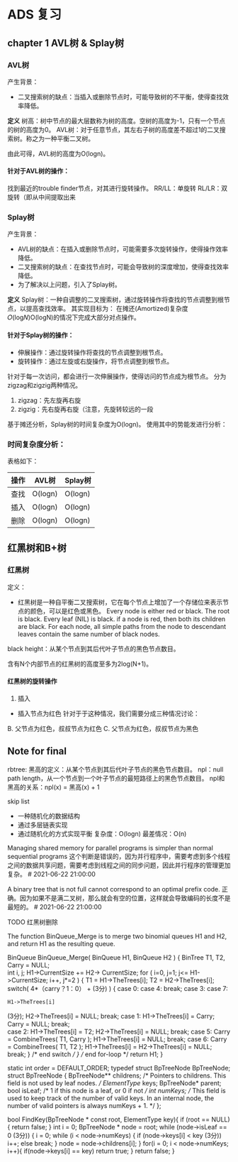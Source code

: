 # ADS 复习

## chapter 1 AVL树 & Splay树

### AVL树
产生背景：
- 二叉搜索树的缺点：当插入或删除节点时，可能导致树的不平衡，使得查找效率降低。

**定义**
树高：树中节点的最大层数称为树的高度。空树的高度为-1，只有一个节点的树的高度为0。
AVL树：对于任意节点，其左右子树的高度差不超过1的二叉搜索树。称之为一种平衡二叉树。

由此可得，AVL树的高度为O(logn)。

#### 针对于AVL树的操作：
找到最近的trouble finder节点，对其进行旋转操作。
RR/LL：单旋转
RL/LR：双旋转（即从中间提取出来

### Splay树
产生背景：
- AVL树的缺点：在插入或删除节点时，可能需要多次旋转操作，使得操作效率降低。
- 二叉搜索树的缺点：在查找节点时，可能会导致树的深度增加，使得查找效率降低。
- 为了解决以上问题，引入了Splay树。

**定义**
Splay树：一种自调整的二叉搜索树，通过旋转操作将查找的节点调整到根节点，以提高查找效率。
其实现目标为：
在摊还(Amortized)复杂度𝑂(log𝑁)O(logN)的情况下完成大部分对点操作。

#### 针对于Splay树的操作：
- 伸展操作：通过旋转操作将查找的节点调整到根节点。
- 旋转操作：通过左旋或右旋操作，将节点调整到根节点。
  
针对于每一次访问，都会进行一次伸展操作，使得访问的节点成为根节点。
分为zigzag和zigzig两种情况。
1. zigzag：先左旋再右旋
2. zigzig：先右旋再右旋（注意，先旋转较远的一段

基于摊还分析，Splay树的时间复杂度为O(logn)。
使用其中的势能发进行分析：


### 时间复杂度分析：
表格如下：

| 操作 | AVL树 | Splay树 |
| --- | --- | --- |
| 查找 | O(logn) | O(logn) |
| 插入 | O(logn) | O(logn) |
| 删除 | O(logn) | O(logn) |



## 红黑树和B+树

### 红黑树
定义：
- 红黑树是一种自平衡二叉搜索树，它在每个节点上增加了一个存储位来表示节点的颜色，可以是红色或黑色。
Every node is either red or black.
The root is black.
Every leaf (NIL) is black.
if a node is red, then both its children are black.
For each node, all simple paths from the node to descendant leaves contain the same number of black nodes.

black height：从某个节点到其后代叶子节点的黑色节点数目。

含有N个内部节点的红黑树的高度至多为2log(N+1)。

#### 红黑树的旋转操作
1. 插入
- 插入节点为红色
针对于于这种情况，我们需要分成三种情况讨论：

B. 父节点为红色，叔叔节点为红色
C. 父节点为红色，叔叔节点为黑色







## Note for final

rbtree: 
黑高的定义：从某个节点到其后代叶子节点的黑色节点数目。
npl：null path length，从一个节点到一个叶子节点的最短路径上的黑色节点数目。
npl和黑高的关系：npl(x) = 黑高(x) + 1


skip list
- 一种随机化的数据结构
- 通过多层链表实现
- 通过随机化的方式实现平衡
复杂度：O(logn)
最差情况：O(n)


Managing shared memory for parallel programs is simpler than normal sequential programs
这个判断是错误的，因为并行程序中，需要考虑到多个线程之间的数据共享问题，需要考虑到线程之间的同步问题，因此并行程序的管理更加复杂。  # 2021-06-22 21:00:00

A binary tree that is not full cannot correspond to an optimal prefix code.
正确。因为如果不是满二叉树，那么就会有空的位置，这样就会导致编码的长度不是最短的。  # 2021-06-22 21:00:00

TODO 
红黑树删除



The function BinQueue_Merge is to merge two binomial queues H1 and H2, and return H1 as the resulting queue.

BinQueue BinQueue_Merge( BinQueue H1, BinQueue H2 ) { 
    BinTree T1, T2, Carry = NULL;     
    int i, j;
    H1->CurrentSize += H2-> CurrentSize;
    for ( i=0, j=1; j<= H1->CurrentSize; i++, j*=2 ) {
        T1 = H1->TheTrees[i]; T2 = H2->TheTrees[i];
        switch( 
            4*（carry？1：0） + 
(3分) ) { 
        case 0:
        case 4: break;
        case 3: 
        case 7: 
        
    H1->TheTrees[i]
(3分);
                H2->TheTrees[i] = NULL; break;
        case 1: 
                H1->TheTrees[i] = Carry; Carry = NULL; break;  
        case 2: 
                H1->TheTrees[i] = T2; H2->TheTrees[i] = NULL; break;
        case 5: 
                Carry = CombineTrees( T1, Carry );
                H1->TheTrees[i] = NULL; break;
        case 6: 
                Carry = CombineTrees( T1, T2 );
                H1->TheTrees[i] = H2->TheTrees[i] = NULL; break;
        } /* end switch */
    } /* end for-loop */
    return H1;
}




static int order = DEFAULT_ORDER;
typedef struct BpTreeNode BpTreeNode;
struct BpTreeNode {
    BpTreeNode** childrens;  /* Pointers to childrens. This field is not used by leaf nodes. */
    ElementType* keys;
    BpTreeNode* parent;
    bool isLeaf;  /* 1 if this node is a leaf, or 0 if not */
    int numKeys;  /* This field is used to keep track of the number of valid keys. 
    In an internal node, the number of valid pointers is always numKeys + 1. */
};


bool FindKey(BpTreeNode * const root, ElementType key){
    if (root == NULL) {
            return false;
    }
    int i = 0;
    BpTreeNode * node = root;
    while (node->isLeaf == 0
(3分)) {
        i = 0;
        while (i < node->numKeys) {
            if (node->keys[i] < key
(3分)) i++;
            else break;
        }
        node = node->childrens[i];
    }
    for(i = 0; i < node->numKeys; i++){
        if(node->keys[i] == key)
            return true;
    }
    return false;
}